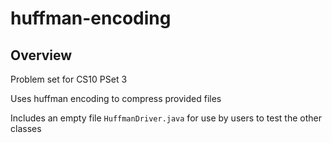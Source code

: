 # huffman-encoding

## Overview

Problem set for CS10 PSet 3

Uses huffman encoding to compress provided files

Includes an empty file `HuffmanDriver.java` for use by users to test the other classes
